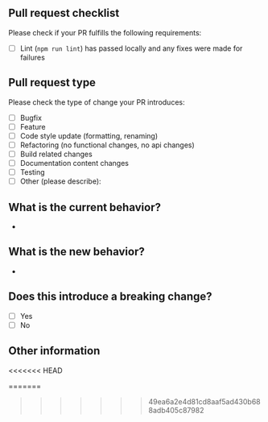 ## Pull request checklist
Please check if your PR fulfills the following requirements:
- [ ] Lint (`npm run lint`) has passed locally and any fixes were made for failures
## Pull request type
<!-- Please do not submit updates to dependencies unless it fixes an issue. --> 
<!-- Please try to limit your pull request to one type, submit multiple pull requests if needed. --> 
Please check the type of change your PR introduces:
- [ ] Bugfix
- [ ] Feature
- [ ] Code style update (formatting, renaming)
- [ ] Refactoring (no functional changes, no api changes)
- [ ] Build related changes
- [ ] Documentation content changes
- [ ] Testing
- [ ] Other (please describe): 
## What is the current behavior?
<!-- Please describe the current behavior that you are modifying, or link to a relevant issue. -->
- 
## What is the new behavior?
<!-- Please describe the behavior or changes that are being added by this PR. -->
-
## Does this introduce a breaking change?
- [ ] Yes
- [ ] No
<!-- If this introduces a breaking change, please describe the impact and migration path for existing applications below. -->
## Other information
<<<<<<< HEAD
<!-- Any other information that is important to this PR such as screenshots of how the component looks before and after the change. -->
=======
<!-- Any other information that is important to this PR such as screenshots of how the component looks before and after the change. -->
>>>>>>> 49ea6a2e4d81cd8aaf5ad430b688adb405c87982
